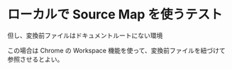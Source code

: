 ローカルで Source Map を使うテスト
==================================

但し、変換前ファイルはドキュメントルートにない環境

この場合は Chrome の Workspace 機能を使って、変換前ファイルを紐づけて参照させるとよい。

